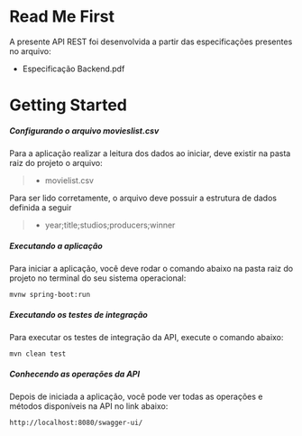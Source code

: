 # Read Me First
A presente API REST foi desenvolvida a partir das especificações presentes no arquivo:

* Especificação Backend.pdf

# Getting Started

##### Configurando o arquivo movieslist.csv
Para a aplicação realizar a leitura dos dados ao iniciar, deve existir na pasta raiz do projeto o arquivo:

> - movielist.csv

Para ser lido corretamente, o arquivo deve possuir a estrutura de dados definida a seguir

> - year;title;studios;producers;winner

##### Executando a aplicação

Para iniciar a aplicação, você deve rodar o comando abaixo na pasta raiz do projeto no terminal do seu sistema operacional:

`mvnw spring-boot:run`

##### Executando os testes de integração

Para executar os testes de integração da API, execute o comando abaixo:

`mvn clean test`

##### Conhecendo as operações da API

Depois de iniciada a aplicação, você pode ver todas as operações e métodos disponíveis na API no link abaixo:

`http://localhost:8080/swagger-ui/`